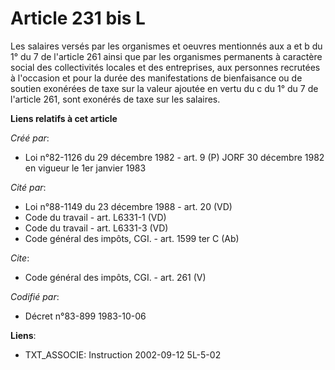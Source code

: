 # Article 231 bis L

Les salaires versés par les organismes et oeuvres mentionnés aux a et b du 1° du 7 de l'article 261 ainsi que par les
organismes permanents à caractère social des collectivités locales et des entreprises, aux personnes recrutées à l'occasion
et pour la durée des manifestations de bienfaisance ou de soutien exonérées de taxe sur la valeur ajoutée en vertu du c du 1°
du 7 de l'article 261, sont exonérés de taxe sur les salaires.

**Liens relatifs à cet article**

_Créé par_:

  - Loi n°82-1126 du 29 décembre 1982 - art. 9 (P) JORF 30 décembre 1982 en vigueur le 1er janvier 1983

_Cité par_:

  - Loi n°88-1149 du 23 décembre 1988 - art. 20 (VD)
  - Code du travail - art. L6331-1 (VD)
  - Code du travail - art. L6331-3 (VD)
  - Code général des impôts, CGI. - art. 1599 ter C (Ab)

_Cite_:

  - Code général des impôts, CGI. - art. 261 (V)

_Codifié par_:

  - Décret n°83-899 1983-10-06

**Liens**:

  - TXT_ASSOCIE: Instruction 2002-09-12 5L-5-02
